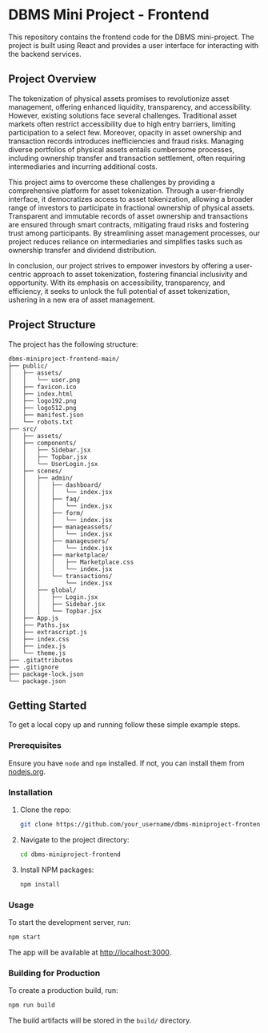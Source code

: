 # DBMS Mini Project - Frontend

This repository contains the frontend code for the DBMS mini-project. The project is built using React and provides a user interface for interacting with the backend services.

## Project Overview
The tokenization of physical assets promises to revolutionize asset management, offering enhanced liquidity, transparency, and accessibility. However, existing solutions face several challenges. Traditional asset markets often restrict accessibility due to high entry barriers, limiting participation to a select few. Moreover, opacity in asset ownership and transaction records introduces inefficiencies and fraud risks. Managing diverse portfolios of physical assets entails cumbersome processes, including ownership transfer and transaction settlement, often requiring intermediaries and incurring additional costs.

This project aims to overcome these challenges by providing a comprehensive platform for asset tokenization. Through a user-friendly interface, it democratizes access to asset tokenization, allowing a broader range of investors to participate in fractional ownership of physical assets. Transparent and immutable records of asset ownership and transactions are ensured through smart contracts, mitigating fraud risks and fostering trust among participants. By streamlining asset management processes, our project reduces reliance on intermediaries and simplifies tasks such as ownership transfer and dividend distribution.

In conclusion, our project strives to empower investors by offering a user-centric approach to asset tokenization, fostering financial inclusivity and opportunity. With its emphasis on accessibility, transparency, and efficiency, it seeks to unlock the full potential of asset tokenization, ushering in a new era of asset management.

## Project Structure

The project has the following structure:

```
dbms-miniproject-frontend-main/
├── public/
│   ├── assets/
│   │   └── user.png
│   ├── favicon.ico
│   ├── index.html
│   ├── logo192.png
│   ├── logo512.png
│   ├── manifest.json
│   └── robots.txt
├── src/
│   ├── assets/
│   ├── components/
│   │   ├── Sidebar.jsx
│   │   ├── Topbar.jsx
│   │   └── UserLogin.jsx
│   ├── scenes/
│   │   ├── admin/
│   │   │   ├── dashboard/
│   │   │   │   └── index.jsx
│   │   │   ├── faq/
│   │   │   │   └── index.jsx
│   │   │   ├── form/
│   │   │   │   └── index.jsx
│   │   │   ├── manageassets/
│   │   │   │   └── index.jsx
│   │   │   ├── manageusers/
│   │   │   │   └── index.jsx
│   │   │   ├── marketplace/
│   │   │   │   ├── Marketplace.css
│   │   │   │   └── index.jsx
│   │   │   └── transactions/
│   │   │       └── index.jsx
│   │   ├── global/
│   │   │   ├── Login.jsx
│   │   │   ├── Sidebar.jsx
│   │   │   └── Topbar.jsx
│   ├── App.js
│   ├── Paths.jsx
│   ├── extrascript.js
│   ├── index.css
│   ├── index.js
│   └── theme.js
├── .gitattributes
├── .gitignore
├── package-lock.json
└── package.json
```

## Getting Started

To get a local copy up and running follow these simple example steps.

### Prerequisites

Ensure you have `node` and `npm` installed. If not, you can install them from [nodejs.org](https://nodejs.org/).

### Installation

1. Clone the repo:
   ```sh
   git clone https://github.com/your_username/dbms-miniproject-frontend.git
   ```
2. Navigate to the project directory:
   ```sh
   cd dbms-miniproject-frontend
   ```
3. Install NPM packages:
   ```sh
   npm install
   ```

### Usage

To start the development server, run:
```sh
npm start
```

The app will be available at [http://localhost:3000](http://localhost:3000).

### Building for Production

To create a production build, run:
```sh
npm run build
```

The build artifacts will be stored in the `build/` directory.
